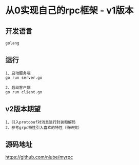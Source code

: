# 从0实现自己的rpc框架 - v1版本

## 开发语言
```
golang
```
## 运行
```
1、启动服务端
go run server.go
    
2、启动客户端
go run client.go
```

## v2版本期望
```
1、引入protobuf对消息进行封装和解码
2、参考grpc特性引入喜欢的特性（待研究）
```

## 源码地址
https://github.com/niube/myrpc